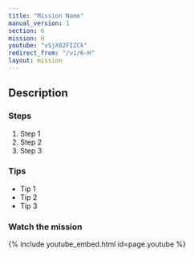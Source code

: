 ```yaml
---
title: "Mission Name"
manual_version: 1
section: 6
mission: H
youtube: "vSjX02FIZCk"
redirect_from: "/v1/6-H"
layout: mission
---
```




## Description

### Steps

1. Step 1
2. Step 2
3. Step 3

### Tips

* Tip 1
* Tip 2
* Tip 3

### Watch the mission

{% include youtube_embed.html id=page.youtube %}

